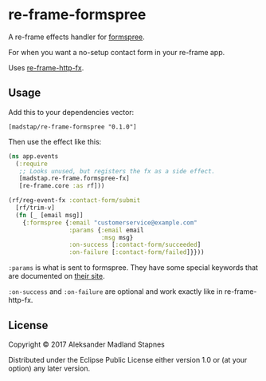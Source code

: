 # re-frame-formspree

A re-frame effects handler for [formspree](https://formspree.io/).

For when you want a no-setup contact form in your re-frame app.

Uses [re-frame-http-fx](https://github.com/Day8/re-frame-http-fx).

## Usage

Add this to your dependencies vector:

`[madstap/re-frame-formspree "0.1.0"]`

Then use the effect like this:

```clojure
(ns app.events
  (:require
   ;; Looks unused, but registers the fx as a side effect.
   [madstap.re-frame.formspree-fx]
   [re-frame.core :as rf]))

(rf/reg-event-fx :contact-form/submit
  [rf/trim-v]
  (fn [_ [email msg]]
    {:formspree {:email "customerservice@example.com"
                 :params {:email email
                          :msg msg}
                 :on-success [:contact-form/succeeded]
                 :on-failure [:contact-form/failed]}}))
```

`:params` is what is sent to formspree. They have some special keywords that
are documented on [their site](https://formspree.io/).

`:on-success` and `:on-failure` are optional and work exactly like in re-frame-http-fx.

## License

Copyright © 2017 Aleksander Madland Stapnes

Distributed under the Eclipse Public License either version 1.0 or (at
your option) any later version.
